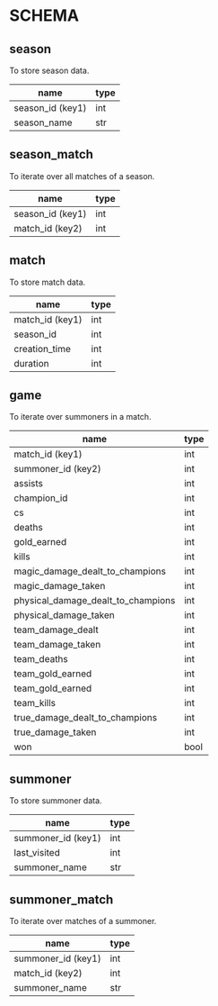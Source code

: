 # SCHEMA
## season
To store season data.

| name             | type |
| ---              | ---  |
| season_id (key1) | int  |
| season_name      | str  |

## season_match
To iterate over all matches of a season.

| name             | type |
| ---              | ---  |
| season_id (key1) | int  |
| match_id (key2)  | int  |

## match
To store match data.

| name            | type |
| ---             | ---  |
| match_id (key1) | int  |
| season_id       | int  |
| creation_time   | int  |
| duration        | int  |

## game
To iterate over summoners in a match.

| name                               | type |
| ---                                | ---  |
| match_id (key1)                    | int  |
| summoner_id (key2)                 | int  |
| assists                            | int  |
| champion_id                        | int  |
| cs                                 | int  |
| deaths                             | int  |
| gold_earned                        | int  |
| kills                              | int  |
| magic_damage_dealt_to_champions    | int  |
| magic_damage_taken                 | int  |
| physical_damage_dealt_to_champions | int  |
| physical_damage_taken              | int  |
| team_damage_dealt                  | int  |
| team_damage_taken                  | int  |
| team_deaths                        | int  |
| team_gold_earned                   | int  |
| team_gold_earned                   | int  |
| team_kills                         | int  |
| true_damage_dealt_to_champions     | int  |
| true_damage_taken                  | int  |
| won                                | bool |

## summoner
To store summoner data.

| name               | type |
| ---                | ---  |
| summoner_id (key1) | int  |
| last_visited       | int  |
| summoner_name      | str  |

## summoner_match
To iterate over matches of a summoner.

| name               | type |
| ---                | ---  |
| summoner_id (key1) | int  |
| match_id (key2)    | int  |
| summoner_name      | str  |
